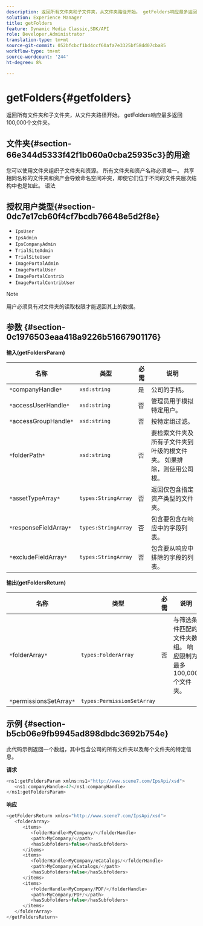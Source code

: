 ```yaml
---
description: 返回所有文件夹和子文件夹，从文件夹路径开始。 getFolders响应最多返回100,000个文件夹。
solution: Experience Manager
title: getFolders
feature: Dynamic Media Classic,SDK/API
role: Developer,Administrator
translation-type: tm+mt
source-git-commit: 052bfcbcf1bd4ccf60afa7e3325bf58dd07cba85
workflow-type: tm+mt
source-wordcount: '244'
ht-degree: 8%

---
```



# getFolders{#getfolders}

返回所有文件夹和子文件夹，从文件夹路径开始。 getFolders响应最多返回100,000个文件夹。

## 文件夹{#section-66e344d5333f42f1b060a0cba25935c3}的用途

您可以使用文件夹组织子文件夹和资源。 所有文件夹和资产名称必须唯一。 共享相同名称的文件夹和资产会导致命名空间冲突，即使它们位于不同的文件夹层次结构中也是如此。
语法

## 授权用户类型{#section-0dc7e17cb60f4cf7bcdb76648e5d2f8e}

* `IpsUser`
* `IpsAdmin`
* `IpsCompanyAdmin`
* `TrialSiteAdmin`
* `TrialSiteUser`
* `ImagePortalAdmin`
* `ImagePortalUser`
* `ImagePortalContrib`
* `ImagePortalContribUser`

>[!NOTE]
>
>用户必须具有对文件夹的读取权限才能返回其上的数据。

## 参数 {#section-0c1976503eaa418a9226b51667901176}

**输入(getFoldersParam)**

| 名称 | 类型 | 必需 | 说明 |
|---|---|---|---|
| `*`companyHandle`*` | `xsd:string` | 是 | 公司的手柄。 |
| `*`accessUserHandle`*` | `xsd:string` | 否 | 管理员用于模拟特定用户。 |
| `*`accessGroupHandle`*` | `xsd:string` | 否 | 按特定组过滤。 |
| `*`folderPath`*` | `xsd:string` | 否 | 要检索文件夹及所有子文件夹到叶级的根文件夹。 如果排除，则使用公司根。 |
| `*`assetTypeArray`*` | `types:StringArray` | 否 | 返回仅包含指定资产类型的文件夹。 |
| `*`responseFieldArray`*` | `types:StringArray` | 否 | 包含要包含在响应中的字段列表。 |
| `*`excludeFieldArray`*` | `types:StringArray` | 否 | 包含要从响应中排除的字段的列表。 |

**输出(getFoldersReturn)**

| 名称 | 类型 | 必需 | 说明 |
|---|---|---|---|
| `*`folderArray`*` | `types:FolderArray` | 否 | 与筛选条件匹配的文件夹数组。 响应限制为最多100,000个文件夹。 |
| `*`permissionsSetArray`*` | `types:PermissionSetArray` |  |  |

## 示例 {#section-b5cb06e9fb9945ad898dbdc3692b754e}

此代码示例返回一个数组，其中包含公司的所有文件夹以及每个文件夹的特定信息。

**请求**

```java
<ns1:getFoldersParam xmlns:ns1="http://www.scene7.com/IpsApi/xsd">
   <ns1:companyHandle>47</ns1:companyHandle>
</ns1:getFoldersParam>
```

**响应**

```java
<getFoldersReturn xmlns="http://www.scene7.com/IpsApi/xsd">
   <folderArray>
      <items>
         <folderHandle>MyCompany/</folderHandle>
         <path>MyCompany/</path>
         <hasSubfolders>false</hasSubfolders>
      </items>
      <items>
         <folderHandle>MyCompany/eCatalogs/</folderHandle>
         <path>MyCompany/eCatalogs/</path>
         <hasSubfolders>false</hasSubfolders>
      </items>
      <items>
         <folderHandle>MyCompany/PDF/</folderHandle>
         <path>MyCompany/PDF/</path>
         <hasSubfolders>false</hasSubfolders>
      </items>
   </folderArray>
</getFoldersReturn>
```

